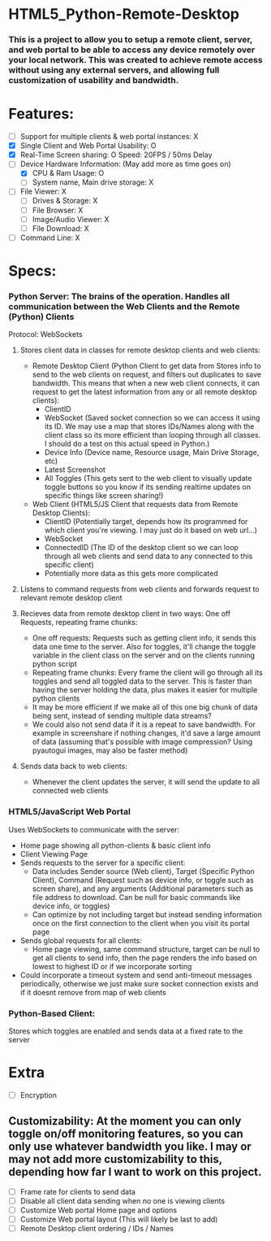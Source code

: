 # HTML5_Python-Remote-Desktop

### This is a project to allow you to setup a remote client, server, and web portal to be able to access any device remotely over your local network. This was created to achieve remote access without using any external servers, and allowing full customization of usability and bandwidth.

# Features:
  - [ ] Support for multiple clients & web portal instances: X
  - [X] Single Client and Web Portal Usability: O
  - [X] Real-Time Screen sharing: O Speed: 20FPS / 50ms Delay
  - [ ] Device Hardware Information: (May add more as time goes on)
    - [X] CPU & Ram Usage: O
    - [ ] System name, Main drive storage: X
  - [ ] File Viewer: X
    - [ ] Drives & Storage: X
    - [ ] File Browser: X
    - [ ] Image/Audio Viewer: X
    - [ ] File Download: X
    
  - [ ] Command Line: X

# Specs:

### Python Server: The brains of the operation. Handles all communication between the Web Clients and the Remote (Python) Clients
  Protocol: WebSockets
  
  1. Stores client data in classes for remote desktop clients and web clients:
     * Remote Desktop Client (Python Client to get data from Stores info to send to the web clients on request, and filters out duplicates to save bandwidth. This means that when a new web client connects, it can request to get the latest information from any or all remote desktop clients):
       * ClientID
       * WebSocket (Saved socket connection so we can access it using its ID. We may use a map that stores IDs/Names along with the client class so its more efficient than looping through all classes. I should do a test on this actual speed in Python.)
       *  Device Info (Device name, Resource usage, Main Drive Storage, etc)
       *  Latest Screenshot
       *  All Toggles (This gets sent to the web client to visually update toggle buttons so you know if its sending realtime updates on specific things like screen sharing!)
     * Web Client (HTML5/JS Client that requests data from Remote Desktop Clients):
       * ClientID (Potentially target, depends how its programmed for which client you're viewing. I may just do it based on web url...)
       * WebSocket
       * ConnectedID (The ID of the desktop client so we can loop through all web clients and send data to any connected to this specific client)
       * Potentially more data as this gets more complicated
      
  2. Listens to command requests from web clients and forwards request to relevant remote desktop client
  3. Recieves data from remote desktop client in two ways: One off Requests, repeating frame chunks:
     * One off requests: Requests such as getting client info, it sends this data one time to the server. Also for toggles, it'll change the toggle variable in the client class on the server and on the clients running python script
     * Repeating frame chunks: Every frame the client will go through all its toggles and send all toggled data to the server. This is faster than having the server holding the data, plus makes it easier for multiple python clients
     * It may be more efficient if we make all of this one big chunk of data being sent, instead of sending multiple data streams?
     * We could also not send data if it is a repeat to save bandwidth. For example in screenshare if nothing changes, it'd save a large amount of data (assuming that's possible with image compression? Using pyautogui images, may also be faster method)
  5. Sends data back to web clients:
     * Whenever the client updates the server, it will send the update to all connected web clients

### HTML5/JavaScript Web Portal

Uses WebSockets to communicate with the server:
  * Home page showing all python-clients & basic client info
  * Client Viewing Page
  * Sends requests to the server for a specific client:
    * Data includes Sender source (Web client), Target (Specific Python Client), Command (Request such as device info, or toggle such as screen share), and any arguments (Additional parameters such as file address to download. Can be null for basic commands like device info, or toggles)
    * Can optimize by not including target but instead sending information once on the first connection to the client when you visit its portal page
  * Sends global requests for all clients:
      * Home page viewing, same command structure, target can be null to get all clients to send info, then the page renders the info based on lowest to highest ID or if we incorporate sorting
  * Could incorporate a timeout system and send anti-timeout messages periodically, otherwise we just make sure socket connection exists and if it doesnt remove from map of web clients 
    
### Python-Based Client:
Stores which toggles are enabled and sends data at a fixed rate to the server

# Extra

- [ ] Encryption

## Customizability: At the moment you can only toggle on/off monitoring features, so you can only use whatever bandwidth you like. I may or may not add more customizability to this, depending how far I want to work on this project.
  - [ ] Frame rate for clients to send data
  - [ ] Disable all client data sending when no one is viewing clients
  - [ ] Customize Web portal Home page and options
  - [ ] Customize Web portal layout (This will likely be last to add)
  - [ ] Remote Desktop client ordering / IDs / Names
